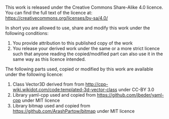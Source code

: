 This work is released under the Creative Commons Share-Alike 4.0 licence.
You can find the full text of the licence at:
https://creativecommons.org/licenses/by-sa/4.0/

In short you are allowed to use, share and modify this work under the following conditions:
1. You provide attribution to this published copy of the work
2. You release your derived work under the same or a more strict licence such that anyone reading the copied/modified part can also use it in the same way as this licence intended.

The following parts used, copied or modified by this work are available under the following licence:
1. Class Vector3D derived from from http://cpp-wiki.wikidot.com/code:templated-3d-vector-class under CC-BY 3.0
2. Library yaml-cpp used and copied from https://github.com/jbeder/yaml-cpp under MIT licence
3. Library bitmap used and copied from https://github.com/ArashPartow/bitmap under MIT licence